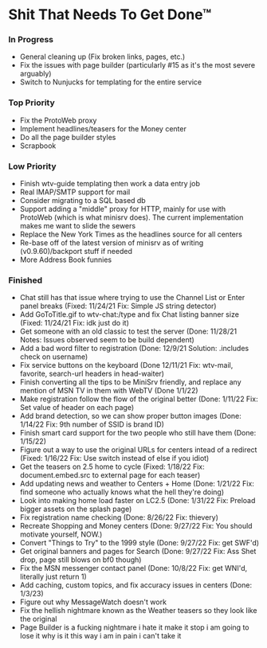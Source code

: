 # Shit That Needs To Get Done™
### In Progress
- General cleaning up (Fix broken links, pages, etc.)
- Fix the issues with page builder (particularly #15 as it's the most severe arguably)
- Switch to Nunjucks for templating for the entire service

### Top Priority
- Fix the ProtoWeb proxy
- Implement headlines/teasers for the Money center
- Do all the page builder styles
- Scrapbook

### Low Priority
- Finish wtv-guide templating then work a data entry job
- Real IMAP/SMTP support for mail
- Consider migrating to a SQL based db
- Support adding a "middle" proxy for HTTP, mainly for use with ProtoWeb (which is what minisrv does). The current implementation makes me want to slide the sewers
- Replace the New York Times as the headlines source for all centers
- Re-base off of the latest version of minisrv as of writing (v0.9.60)/backport stuff if needed
- More Address Book funnies

### Finished
- Chat still has that issue where trying to use the Channel List or Enter panel breaks (Fixed: 11/24/21 Fix: Simple JS string detector)
- Add GoToTitle.gif to wtv-chat:/type and fix Chat listing banner size (Fixed: 11/24/21 Fix: idk just do it)
- Get someone with an old classic to test the server (Done: 11/28/21 Notes: Issues observed seem to be build dependent)
- Add a bad word filter to registration (Done: 12/9/21 Solution: .includes check on username)
- Fix service buttons on the keyboard (Done 12/11/21 Fix: wtv-mail, favorite, search-url headers in head-waiter)
- Finish converting all the tips to be MiniSrv friendly, and replace any mention of MSN TV in them with WebTV (Done 1/1/22)
- Make registration follow the flow of the original better (Done: 1/11/22 Fix: Set value of header on each page)
- Add brand detection, so we can show proper button images (Done: 1/14/22 Fix: 9th number of SSID is brand ID)
- Finish smart card support for the two people who still have them (Done: 1/15/22)
- Figure out a way to use the original URLs for centers intead of a redirect (Fixed: 1/16/22 Fix: Use switch instead of else if you idiot)
- Get the teasers on 2.5 home to cycle (Fixed: 1/18/22 Fix: document.embed.src to external page for each teaser)
- Add updating news and weather to Centers + Home (Done: 1/21/22 Fix: find someone who actually knows what the hell they're doing)
- Look into making home load faster on LC2.5 (Done: 1/31/22 Fix: Preload bigger assets on the splash page)
- Fix registration name checking (Done: 8/26/22 Fix: thievery)
- Recreate Shopping and Money centers (Done: 9/27/22 Fix: You should motivate yourself, NOW.)
- Convert "Things to Try" to the 1999 style (Done: 9/27/22 Fix: get SWF'd)
- Get original banners and pages for Search (Done: 9/27/22 Fix: Ass Shet drop, page still blows on bf0 though)
- Fix the MSN messenger contact panel (Done: 10/8/22 Fix: get WNI'd, literally just return 1)
- Add caching, custom topics, and fix accuracy issues in centers (Done: 1/3/23)
- Figure out why MessageWatch doesn't work
- Fix the hellish nightmare known as the Weather teasers so they look like the original
- Page Builder is a fucking nightmare i hate it make it stop i am going to lose it why is it this way i am in pain i can't take it